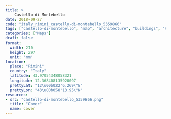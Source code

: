 ```yaml
---
title: > 
    Castello di Montebello
date: 2018-09-27
code: "italy_rimini_castello-di-montebello_5359866"
tags: ["castello-di-montebello", "map", "architecture", "buildings", "Rimini", "Italy"]
categories: ["Maps"]
draft: false
format:
  width: 210
  height: 297
  unit: 'mm'
location:
  place: "Rimini"
  country: "Italy"
  latitude: 43.97054348058321
  longitude: 12.368408135920097
  prettyLat: "12\u00b022'6.269\"E"
  prettyLon: "43\u00b058'13.95\"N"
resources:
- src: "castello-di-montebello_5359866.png"
  title: "Cover"
  name: cover
---
```

